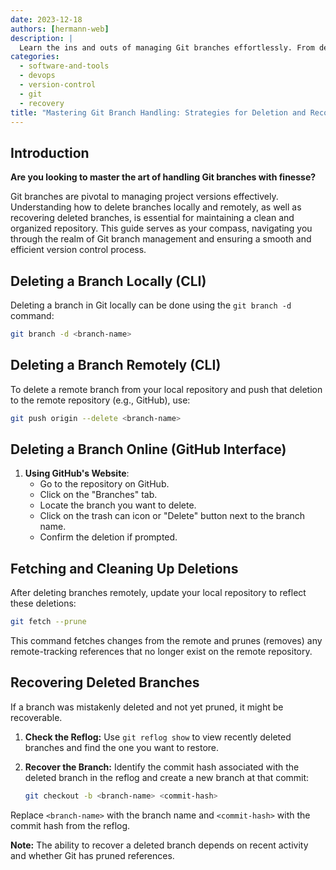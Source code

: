 ```yaml
---
date: 2023-12-18
authors: [hermann-web]
description: |
  Learn the ins and outs of managing Git branches effortlessly. From deleting branches locally and on remote repositories to recovering mistakenly deleted branches, this guide equips you with essential Git branch handling techniques, ensuring a streamlined version control workflow.
categories:
  - software-and-tools
  - devops
  - version-control
  - git
  - recovery
title: "Mastering Git Branch Handling: Strategies for Deletion and Recovery"
---
```


<!-- # Managing Branches in Git: Deletion and Recovery -->


## Introduction

__Are you looking to master the art of handling Git branches with finesse?__

Git branches are pivotal to managing project versions effectively. Understanding how to delete branches locally and remotely, as well as recovering deleted branches, is essential for maintaining a clean and organized repository. This guide serves as your compass, navigating you through the realm of Git branch management and ensuring a smooth and efficient version control process.

<!-- Branches in Git are crucial for development but can clutter your repository if not managed properly. Learn how to delete branches locally and remotely, recover deleted branches, and clean up references. -->

## Deleting a Branch Locally (CLI)

Deleting a branch in Git locally can be done using the `git branch -d` command:

```bash
git branch -d <branch-name>
```

<!-- more -->

## Deleting a Branch Remotely (CLI)

To delete a remote branch from your local repository and push that deletion to the remote repository (e.g., GitHub), use:

```bash
git push origin --delete <branch-name>
```

## Deleting a Branch Online (GitHub Interface)

1. **Using GitHub's Website**:
   - Go to the repository on GitHub.
   - Click on the "Branches" tab.
   - Locate the branch you want to delete.
   - Click on the trash can icon or "Delete" button next to the branch name.
   - Confirm the deletion if prompted.

## Fetching and Cleaning Up Deletions

After deleting branches remotely, update your local repository to reflect these deletions:

```bash
git fetch --prune
```

This command fetches changes from the remote and prunes (removes) any remote-tracking references that no longer exist on the remote repository.

## Recovering Deleted Branches

If a branch was mistakenly deleted and not yet pruned, it might be recoverable. 

1. **Check the Reflog:**
   Use `git reflog show` to view recently deleted branches and find the one you want to restore.

2. **Recover the Branch:**
   Identify the commit hash associated with the deleted branch in the reflog and create a new branch at that commit:
   
   ```bash
   git checkout -b <branch-name> <commit-hash>
   ```

Replace `<branch-name>` with the branch name and `<commit-hash>` with the commit hash from the reflog.

**Note:** The ability to recover a deleted branch depends on recent activity and whether Git has pruned references.
